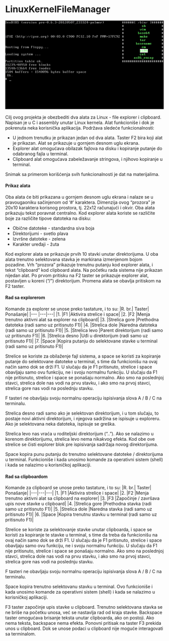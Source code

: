 # LinuxKernelFileManager

![Preview failed to load!](https://github.com/aatanas/LinuxKernelFileManager/blob/main/preview.png?raw=true)

Cilj ovog projekta je obezbediti dva alata za Linux - file explorer i clipboard.
Napisan je u C i assembly unutar Linux kernela. Alat funkcioniše i dok je
pokrenuta neka korisnička aplikacija. Podržava sledeće funkcionalnosti:

- U jednom trenutku je prikazan jedan od dva alata. Taster F2 bira koji alat je prikazan.
Alat se prikazuje u gornjem desnom uglu ekrana.
- Explorer alat omogućava obilazak fajlova na disku i kopiranje putanje do odabranog
fajla u terminal.
- Clipboard alat omogućava zabeležavanje stringova, i njihovo kopiranje u terminal.

Snimak sa primerom korišćenja svih funkcionalnosti je dat na materijalima.


#### Prikaz alata
Oba alata će biti prikazana u gornjem desnom uglu ekrana i nalaze se u
pravougaoniku sačinjenom od ‘#’ karaktera. Dimenzija ovog “prozora” je 20x10
karaktera korisnog prostora, tj. 22x12 računajući i okvir.
Oba alata prikazuju tekst poravnat centralno.
Kod explorer alata koriste se različite boje za različite tipove datoteka na disku:

- Obične datoteke - standardna siva boja
- Direktorijumi - svetlo plava
- Izvršne datoteke - zelena
- Karakter uređaji - žuta

Kod explorer alata se prikazuje prvih 10 stavki unutar direktorijuma. 
U oba alata trenutno selektovana stavka je markirana izmenjenom bojom
pozadine.
Vrh “prozora” prikazuje trenutnu putanju kod explorer alata, i tekst “clipboard” kod
clipboard alata.
Na početku rada sistema nije prikazan nijedan alat. Po prvom pritisku na F2 taster se
prikazuje explorer alat, postavljen u koreni (“/”) direktorijum. Promena alata se obavlja
pritiskom na F2 taster.

#### Rad sa explorerom
Komande za explorer se unose preko tastature, i to su:
|R. br.| Taster| Ponašanje|
|--- |---|---|
|1. |F1 |Aktivira strelice i space|
|2. |F2 |Menja trenutno aktivni alat sa explorer na clipboard|
|3. |Strelica gore |Prethodna datoteka (radi samo uz pritisnuto F1)|
|4. |Strelica dole |Naredna datoteka (radi samo uz pritisnuto F1)|
|5. |Strelica levo |Parent direktorijum (radi samo uz pritisnuto F1)|
|6. |Strelica desno |Uđi u direktorijum (radi samo uz pritisnuto F1)|
|7. |Space |Kopira putanju do selektovane stavke u terminal (radi samo uz pritisnuto F1)|

Strelice se koriste za obilaženje fajl sistema, a space se koristi za kopiranje putanje do
selektovane datoteke u terminal, s time da funkcionišu na ovaj način samo dok se
drži F1. U slučaju da je F1 pritisnuto, strelice i space obavljaju samo ovu funkciju, ne
i svoju normalnu funkciju. U slučaju da F1 nije pritisnuto, strelice i space se
ponašaju normalno. Ako smo na poslednjoj stavci, strelica dole nas vodi na prvu stavku, i
ako smo na prvoj stavci, strelica gore nas vodi na poslednju stavku.

F tasteri ne obavljaju svoju normalnu operaciju ispisivanja slova A / B / C na
terminalu.

Strelica desno radi samo ako je selektovan direktorijum, i u tom slučaju, to postaje
novi aktivni direktorijum, i njegova sadržina se ispisuje u exploreru. Ako je selektovana neka
datoteka, ispisuje se greška.

Strelica levo nas vraća u roditeljski direktorijum (“..”). Ako se nalazimo u korenom
direktorijumu, strelica levo nema nikakvog efekta. Kod obe ove strelice se čisti explorer blok 
pre ispisivanja sadržaja novog direktorijuma.

Space kopira punu putanju do trenutno selektovane datoteke / direktorijuma u
terminal. Funkcioniše i kada unosimo komande za operativni sistem (shell) i
kada se nalazimo u korisničkoj aplikaciji.

#### Rad sa clipboardom
Komande za clipboard se unose preko tastature, i to su:
|R. br.| Taster| Ponašanje|
|---|---|---|
|1. |F1 |Aktivira strelice i space|
|2. |F2 |Menja trenutno aktivni alat sa clipboard na explorer|
|3. |F3 |Započinje / završava upis nove stavke u clipboard|
|4. |Strelica gore |Prethodna stavka (radi samo uz pritisnuto F1)|
|5. |Strelica dole |Naredna stavka (radi samo uz pritisnuto F1)|
|6. |Space |Kopira trenutnu stavku u terminal (radi samo uz pritisnuto F1)|

Strelice se koriste za selektovanje stavke unutar clipboarda, i space se koristi za kopiranje
te stavke u terminal, s time da treba da funkcionišu na ovaj način samo dok se drži F1. U
slučaju da je F1 pritisnuto, strelice i space obavljaju samo ovu funkciju, ne i svoju
normalnu funkciju. U slučaju da F1 nije pritisnuto, strelice i space se ponašaju
normalno. Ako smo na poslednjoj stavci, strelica dole nas vodi na prvu stavku, i ako smo na
prvoj stavci, strelica gore nas vodi na poslednju stavku.

F tasteri ne obavljaju svoju normalnu operaciju ispisivanja slova A / B / C na
terminalu.

Space kopira trenutno selektovanu stavku u terminal. Ovo funkcioniše i
kada unosimo komande za operativni sistem (shell) i kada se nalazimo u korisničkoj
aplikaciji.

F3 taster započinje upis stavke u clipboard. Trenutno selektovana stavka se ne briše na
početku unosa, već se nastavlja rad od kraja stavke. Backspace taster omogućava
brisanje teksta unutar clipboarda, ako on postoji. Ako nema teksta, backspace nema efekta.
Ponovni pritisak na taster F3 prekida unos u clipboard. Dok se unose podaci u clipboard
nije moguće interagovati sa terminalom.
